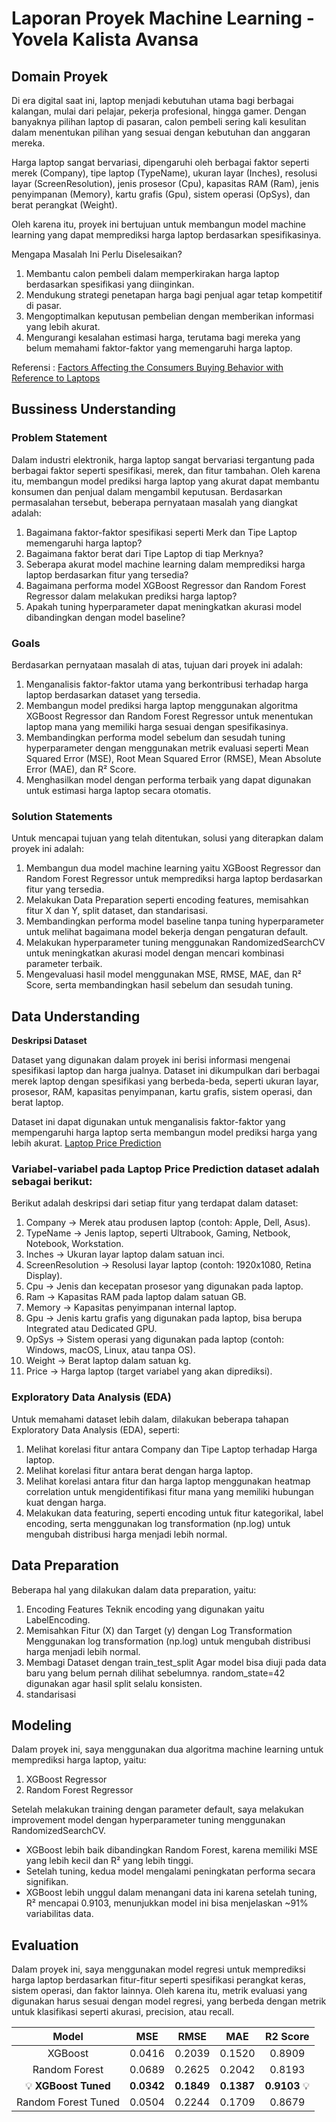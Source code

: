 # Laporan Proyek Machine Learning - Yovela Kalista Avansa

## Domain Proyek
Di era digital saat ini, laptop menjadi kebutuhan utama bagi berbagai kalangan, mulai dari pelajar, pekerja profesional, hingga gamer. Dengan banyaknya pilihan laptop di pasaran, calon pembeli sering kali kesulitan dalam menentukan pilihan yang sesuai dengan kebutuhan dan anggaran mereka.

Harga laptop sangat bervariasi, dipengaruhi oleh berbagai faktor seperti merek (Company), tipe laptop (TypeName), ukuran layar (Inches), resolusi layar (ScreenResolution), jenis prosesor (Cpu), kapasitas RAM (Ram), jenis penyimpanan (Memory), kartu grafis (Gpu), sistem operasi (OpSys), dan berat perangkat (Weight).

Oleh karena itu, proyek ini bertujuan untuk membangun model machine learning yang dapat memprediksi harga laptop berdasarkan spesifikasinya.

Mengapa Masalah Ini Perlu Diselesaikan?
1. Membantu calon pembeli dalam memperkirakan harga laptop berdasarkan spesifikasi yang diinginkan.
2. Mendukung strategi penetapan harga bagi penjual agar tetap kompetitif di pasar.
3. Mengoptimalkan keputusan pembelian dengan memberikan informasi yang lebih akurat.
4. Mengurangi kesalahan estimasi harga, terutama bagi mereka yang belum memahami faktor-faktor yang memengaruhi harga laptop.

Referensi : [Factors Affecting the Consumers Buying Behavior with Reference to Laptops](https://www.indianjournals.com/ijor.aspx?target=ijor:ijmmr&volume=2&issue=10&article=008&type=pdf)


## Bussiness Understanding
### Problem Statement

Dalam industri elektronik, harga laptop sangat bervariasi tergantung pada berbagai faktor seperti spesifikasi, merek, dan fitur tambahan. Oleh karena itu, membangun model prediksi harga laptop yang akurat dapat membantu konsumen dan penjual dalam mengambil keputusan. Berdasarkan permasalahan tersebut, beberapa pernyataan masalah yang diangkat adalah:
1. Bagaimana faktor-faktor spesifikasi seperti Merk dan Tipe Laptop memengaruhi harga laptop?
2. Bagaimana faktor berat dari Tipe Laptop di tiap Merknya?
3. Seberapa akurat model machine learning dalam memprediksi harga laptop berdasarkan fitur yang tersedia?
4. Bagaimana performa model XGBoost Regressor dan Random Forest Regressor dalam melakukan prediksi harga laptop?
5. Apakah tuning hyperparameter dapat meningkatkan akurasi model dibandingkan dengan model baseline?

### Goals

Berdasarkan pernyataan masalah di atas, tujuan dari proyek ini adalah:

1. Menganalisis faktor-faktor utama yang berkontribusi terhadap harga laptop berdasarkan dataset yang tersedia.
2. Membangun model prediksi harga laptop menggunakan algoritma XGBoost Regressor dan Random Forest Regressor untuk menentukan laptop mana yang memiliki harga sesuai dengan spesifikasinya.
3. Membandingkan performa model sebelum dan sesudah tuning hyperparameter dengan menggunakan metrik evaluasi seperti Mean Squared Error (MSE), Root Mean Squared Error (RMSE), Mean Absolute Error (MAE), dan R² Score.
4. Menghasilkan model dengan performa terbaik yang dapat digunakan untuk estimasi harga laptop secara otomatis.

### Solution Statements

Untuk mencapai tujuan yang telah ditentukan, solusi yang diterapkan dalam proyek ini adalah:

1. Membangun dua model machine learning yaitu XGBoost Regressor dan Random Forest Regressor untuk memprediksi harga laptop berdasarkan fitur yang tersedia.
2. Melakukan Data Preparation seperti encoding features, memisahkan fitur X dan Y, split dataset, dan standarisasi.
3. Membandingkan performa model baseline tanpa tuning hyperparameter untuk melihat bagaimana model bekerja dengan pengaturan default.
4. Melakukan hyperparameter tuning menggunakan RandomizedSearchCV untuk meningkatkan akurasi model dengan mencari kombinasi parameter terbaik.
5. Mengevaluasi hasil model menggunakan MSE, RMSE, MAE, dan R² Score, serta membandingkan hasil sebelum dan sesudah tuning.

## Data Understanding
**Deskripsi Dataset**

Dataset yang digunakan dalam proyek ini berisi informasi mengenai spesifikasi laptop dan harga jualnya. Dataset ini dikumpulkan dari berbagai merek laptop dengan spesifikasi yang berbeda-beda, seperti ukuran layar, prosesor, RAM, kapasitas penyimpanan, kartu grafis, sistem operasi, dan berat laptop.

Dataset ini dapat digunakan untuk menganalisis faktor-faktor yang mempengaruhi harga laptop serta membangun model prediksi harga yang lebih akurat.
[Laptop Price Prediction](https://www.kaggle.com/datasets/eslamelsolya/laptop-price-prediction/data)

### Variabel-variabel pada Laptop Price Prediction dataset adalah sebagai berikut:
Berikut adalah deskripsi dari setiap fitur yang terdapat dalam dataset:

1. Company → Merek atau produsen laptop (contoh: Apple, Dell, Asus).
2. TypeName → Jenis laptop, seperti Ultrabook, Gaming, Netbook, Notebook, Workstation.
3. Inches → Ukuran layar laptop dalam satuan inci.
4. ScreenResolution → Resolusi layar laptop (contoh: 1920x1080, Retina Display).
5. Cpu → Jenis dan kecepatan prosesor yang digunakan pada laptop.
6. Ram → Kapasitas RAM pada laptop dalam satuan GB.
7. Memory → Kapasitas penyimpanan internal laptop.
8. Gpu → Jenis kartu grafis yang digunakan pada laptop, bisa berupa Integrated atau Dedicated GPU.
9. OpSys → Sistem operasi yang digunakan pada laptop (contoh: Windows, macOS, Linux, atau tanpa OS).
10. Weight → Berat laptop dalam satuan kg.
11. Price → Harga laptop (target variabel yang akan diprediksi).

### Exploratory Data Analysis (EDA)
Untuk memahami dataset lebih dalam, dilakukan beberapa tahapan Exploratory Data Analysis (EDA), seperti:

1. Melihat korelasi fitur antara Company dan Tipe Laptop terhadap Harga laptop.
2. Melihat korelasi fitur antara berat dengan harga laptop.
3. Melihat korelasi antara fitur dan harga laptop menggunakan heatmap correlation untuk mengidentifikasi fitur mana yang memiliki hubungan kuat dengan harga.
4. Melakukan data featuring, seperti encoding untuk fitur kategorikal, label encoding, serta menggunakan log transformation (np.log) untuk mengubah distribusi harga menjadi lebih normal.

## Data Preparation
Beberapa hal yang dilakukan dalam data preparation, yaitu:

1. Encoding Features
   Teknik encoding yang digunakan yaitu LabelEncoding.
2. Memisahkan Fitur (X) dan Target (y) dengan Log Transformation
   Menggunakan log transformation (np.log) untuk mengubah distribusi harga menjadi lebih normal.
3. Membagi Dataset dengan train_test_split
   Agar model bisa diuji pada data baru yang belum pernah dilihat sebelumnya. random_state=42 digunakan agar hasil split selalu konsisten.
4. standarisasi

## Modeling
Dalam proyek ini, saya menggunakan dua algoritma machine learning untuk memprediksi harga laptop, yaitu:

1. XGBoost Regressor
2. Random Forest Regressor

Setelah melakukan training dengan parameter default, saya melakukan improvement model dengan hyperparameter tuning menggunakan RandomizedSearchCV.
- XGBoost lebih baik dibandingkan Random Forest, karena memiliki MSE yang lebih kecil dan R² yang lebih tinggi.
- Setelah tuning, kedua model mengalami peningkatan performa secara signifikan.
- XGBoost lebih unggul dalam menangani data ini karena setelah tuning, R² mencapai 0.9103, menunjukkan model ini bisa menjelaskan ~91% variabilitas data.

## Evaluation

Dalam proyek ini, saya menggunakan model regresi untuk memprediksi harga laptop berdasarkan fitur-fitur seperti spesifikasi perangkat keras, sistem operasi, dan faktor lainnya. Oleh karena itu, metrik evaluasi yang digunakan harus sesuai dengan model regresi, yang berbeda dengan metrik untuk klasifikasi seperti akurasi, precision, atau recall.

|            Model          | MSE |    RMSE        |                    MAE                    |                                                       R2 Score                                                      |
| :-------------------------: | :--------: | :----------------: | :----------------------------------------: | :-----------------------------------------------------------------------------------------------------------------: |
|        XGBoost   | 0.0416 | 0.2039    |   0.1520   |           0.8909           |
|      Random Forest    | 0.0689 | 0.2625    |     0.2042      |   0.8193  |
|   💡 **XGBoost Tuned**         | **0.0342** | **0.1849**    |     **0.1387**      |            **0.9103** 💡            |
|      Random Forest Tuned        | 0.0504 | 0.2244     |    0.1709  |    0.8679    |
         

